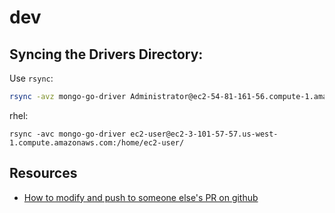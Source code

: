 # dev

## Syncing the Drivers Directory:

Use `rsync`:

```bash
rsync -avz mongo-go-driver Administrator@ec2-54-81-161-56.compute-1.amazonaws.com:/cygdrive/c/data/
```

rhel:
```
rsync -avc mongo-go-driver ec2-user@ec2-3-101-57-57.us-west-1.compute.amazonaws.com:/home/ec2-user/
```

## Resources 

- [How to modify and push to someone else's PR on github](https://gist.github.com/wtbarnes/56b942641d314522094d312bbaf33a81)
